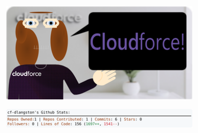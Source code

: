 <!-- 
Version 3.0.89
Built Sun Sep 15 2024 05:18:43 GMT+0000 (Coordinated Universal Time)
-->

<h1 align="center">
  <a href="https://github.com/cf-dlangston/cf-dlangston/tree/master/src" title="Click to View Source">
    <picture width="100%" alt="Dylan">
      <source media="(prefers-color-scheme: dark)" srcset="dylan-dark.svg?version=3.0.89">
      <img src="dylan-light.svg?version=3.0.89" alt="Dylan">
    </picture>
  </a>
</h1>

<div align="center">
  <picture width="100%" alt="Profile Info and Stats">
    <source media="(prefers-color-scheme: dark)" srcset="stats-dark.svg?version=3.0.89">
    <img src="stats-light.svg?version=3.0.89" alt="Profile Info and Stats">
  </picture>
</div>
